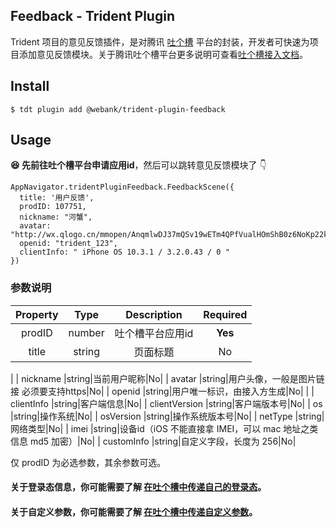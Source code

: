 ## Feedback - Trident Plugin

Trident 项目的意见反馈插件，是对腾讯 [吐个槽](https://tucao.qq.com/) 平台的封装，开发者可快速为项目添加意见反馈模块。关于腾讯吐个槽平台更多说明可查看[吐个槽接入文档](https://tucao.qq.com/helper/WXPGuide)。

## Install

```
$ tdt plugin add @webank/trident-plugin-feedback
```

## Usage

**😆 先前往吐个槽平台申请应用id**，然后可以跳转意见反馈模块了 👇

```
AppNavigator.tridentPluginFeedback.FeedbackScene({
  title: '用户反馈',
  prodID: 107751,
  nickname: "河蟹",
  avatar: "http://wx.qlogo.cn/mmopen/AnqmlwDJ37mQSv19wETm4QPfVualHOmShB0z6NoKp22kSv50nC6vQR3ibqf6VwWa63xZ1LJ8qdfHJjEcicW2j8LdZzg6qs7y0k/0",
  openid: "trident_123",
  clientInfo: " iPhone OS 10.3.1 / 3.2.0.43 / 0 "
})
```

### 参数说明

|Property|Type|Description|Required|
|:-:|:-:|:-:|:-:|
| prodID |number|吐个槽平台应用id|**Yes**|
| title |string|页面标题|No|
|
| nickname |string|当前用户昵称|No|
| avatar |string|用户头像，一般是图片链接 必须要支持https|No|
| openid |string|用户唯一标识，由接入方生成|No|
|
| clientInfo |string|客户端信息|No|
| clientVersion |string|客户端版本号|No|
| os |string|操作系统|No|
| osVersion |string|操作系统版本号|No|
| netType |string|网络类型|No|
| imei |string|设备id（iOS 不能直接拿 IMEI，可以 mac 地址之类信息 md5 加密）|No|
| customInfo |string|自定义字段，长度为 256|No|

仅 prodID 为必选参数，其余参数可选。

#### 关于登录态信息，你可能需要了解 [在吐个槽中传递自己的登录态](https://tucao.qq.com/helper/configLogonState)。

#### 关于自定义参数，你可能需要了解 [在吐个槽中传递自定义参数](https://tucao.qq.com/helper/configCustomParameter)。

